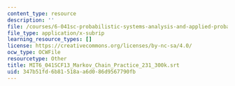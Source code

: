 ```yaml
---
content_type: resource
description: ''
file: /courses/6-041sc-probabilistic-systems-analysis-and-applied-probability-fall-2013/347b51fd6b81518aa6d086d9567790fb_MIT6_041SCF13_Markov_Chain_Practice_231_300k.vtt
file_type: application/x-subrip
learning_resource_types: []
license: https://creativecommons.org/licenses/by-nc-sa/4.0/
ocw_type: OCWFile
resourcetype: Other
title: MIT6_041SCF13_Markov_Chain_Practice_231_300k.srt
uid: 347b51fd-6b81-518a-a6d0-86d9567790fb
---
```

